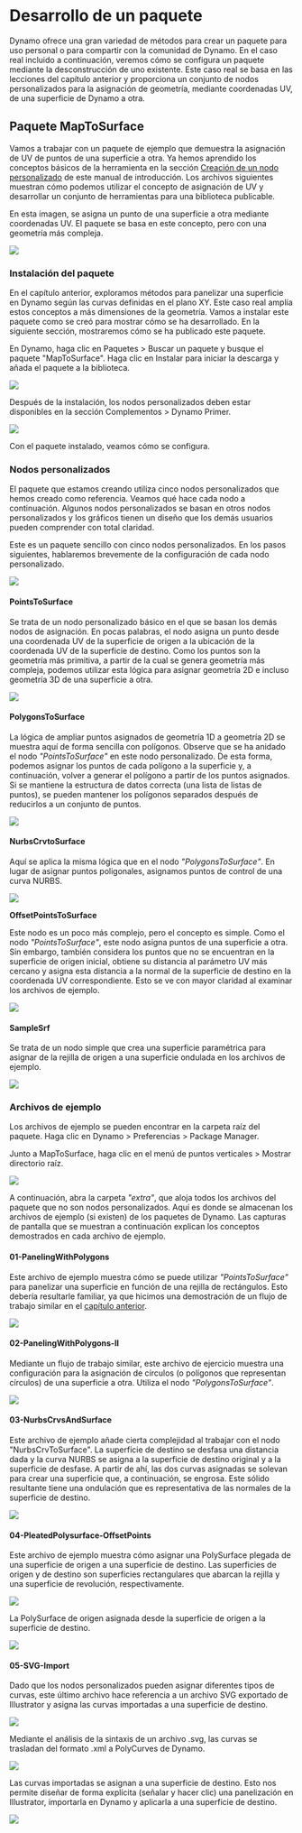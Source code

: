 # Desarrollo de un paquete

Dynamo ofrece una gran variedad de métodos para crear un paquete para uso personal o para compartir con la comunidad de Dynamo. En el caso real incluido a continuación, veremos cómo se configura un paquete mediante la desconstrucción de uno existente. Este caso real se basa en las lecciones del capítulo anterior y proporciona un conjunto de nodos personalizados para la asignación de geometría, mediante coordenadas UV, de una superficie de Dynamo a otra.

## Paquete MapToSurface

Vamos a trabajar con un paquete de ejemplo que demuestra la asignación de UV de puntos de una superficie a otra. Ya hemos aprendido los conceptos básicos de la herramienta en la sección [Creación de un nodo personalizado](../10\_custom-nodes/10-2\_creating.md) de este manual de introducción. Los archivos siguientes muestran cómo podemos utilizar el concepto de asignación de UV y desarrollar un conjunto de herramientas para una biblioteca publicable.

En esta imagen, se asigna un punto de una superficie a otra mediante coordenadas UV. El paquete se basa en este concepto, pero con una geometría más compleja.

![](../images/6-2/3/uvMap.jpg)

### Instalación del paquete

En el capítulo anterior, exploramos métodos para panelizar una superficie en Dynamo según las curvas definidas en el plano XY. Este caso real amplía estos conceptos a más dimensiones de la geometría. Vamos a instalar este paquete como se creó para mostrar cómo se ha desarrollado. En la siguiente sección, mostraremos cómo se ha publicado este paquete.

En Dynamo, haga clic en Paquetes > Buscar un paquete y busque el paquete "MapToSurface". Haga clic en Instalar para iniciar la descarga y añada el paquete a la biblioteca.

![](../images/6-2/3/developpackage-installpackage01.jpg)

Después de la instalación, los nodos personalizados deben estar disponibles en la sección Complementos > Dynamo Primer.

![](<../images/6-2/3/develop package - install package 02 (1) (1).jpg>)

Con el paquete instalado, veamos cómo se configura.

### Nodos personalizados

El paquete que estamos creando utiliza cinco nodos personalizados que hemos creado como referencia. Veamos qué hace cada nodo a continuación. Algunos nodos personalizados se basan en otros nodos personalizados y los gráficos tienen un diseño que los demás usuarios pueden comprender con total claridad.

Este es un paquete sencillo con cinco nodos personalizados. En los pasos siguientes, hablaremos brevemente de la configuración de cada nodo personalizado.

![](<../images/6-2/3/develop package - custom nodes 01 (1) (3).jpg>)

#### **PointsToSurface**

Se trata de un nodo personalizado básico en el que se basan los demás nodos de asignación. En pocas palabras, el nodo asigna un punto desde una coordenada UV de la superficie de origen a la ubicación de la coordenada UV de la superficie de destino. Como los puntos son la geometría más primitiva, a partir de la cual se genera geometría más compleja, podemos utilizar esta lógica para asignar geometría 2D e incluso geometría 3D de una superficie a otra.

![](../images/6-2/3/developpackage-pointToSurface.jpg)

#### **PolygonsToSurface**

La lógica de ampliar puntos asignados de geometría 1D a geometría 2D se muestra aquí de forma sencilla con polígonos. Observe que se ha anidado el nodo _"PointsToSurface"_ en este nodo personalizado. De esta forma, podemos asignar los puntos de cada polígono a la superficie y, a continuación, volver a generar el polígono a partir de los puntos asignados. Si se mantiene la estructura de datos correcta (una lista de listas de puntos), se pueden mantener los polígonos separados después de reducirlos a un conjunto de puntos.

![](../images/6-2/3/developpackage-polygonsToSurface.jpg)

#### **NurbsCrvtoSurface**

Aquí se aplica la misma lógica que en el nodo _"PolygonsToSurface"_. En lugar de asignar puntos poligonales, asignamos puntos de control de una curva NURBS.

![](../images/6-2/3/developpackage-nurbsCrvtoSurface.jpg)

**OffsetPointsToSurface**

Este nodo es un poco más complejo, pero el concepto es simple. Como el nodo _"PointsToSurface"_, este nodo asigna puntos de una superficie a otra. Sin embargo, también considera los puntos que no se encuentran en la superficie de origen inicial, obtiene su distancia al parámetro UV más cercano y asigna esta distancia a la normal de la superficie de destino en la coordenada UV correspondiente. Esto se ve con mayor claridad al examinar los archivos de ejemplo.

![](../images/6-2/3/developpackage-OffsetPointsToSurface.jpg)

#### **SampleSrf**

Se trata de un nodo simple que crea una superficie paramétrica para asignar de la rejilla de origen a una superficie ondulada en los archivos de ejemplo.

![](../images/6-2/3/developpackage-sampleSrf.jpg)

### Archivos de ejemplo

Los archivos de ejemplo se pueden encontrar en la carpeta raíz del paquete. Haga clic en Dynamo > Preferencias > Package Manager.

Junto a MapToSurface, haga clic en el menú de puntos verticales > Mostrar directorio raíz.

![](../images/6-2/3/developpackage-examplefiles01.jpg)

A continuación, abra la carpeta _"extra"_, que aloja todos los archivos del paquete que no son nodos personalizados. Aquí es donde se almacenan los archivos de ejemplo (si existen) de los paquetes de Dynamo. Las capturas de pantalla que se muestran a continuación explican los conceptos demostrados en cada archivo de ejemplo.

#### **01-PanelingWithPolygons**

Este archivo de ejemplo muestra cómo se puede utilizar _"PointsToSurface"_ para panelizar una superficie en función de una rejilla de rectángulos. Esto debería resultarle familiar, ya que hicimos una demostración de un flujo de trabajo similar en el [capítulo anterior](../10\_custom-nodes/10-2\_creating.md).

![](../images/6-2/3/developpackage-samplefile01.jpg)

#### **02-PanelingWithPolygons-II**

Mediante un flujo de trabajo similar, este archivo de ejercicio muestra una configuración para la asignación de círculos (o polígonos que representan círculos) de una superficie a otra. Utiliza el nodo _"PolygonsToSurface"_.

![](../images/6-2/3/developpackage-samplefile02.jpg)

#### **03-NurbsCrvsAndSurface**

Este archivo de ejemplo añade cierta complejidad al trabajar con el nodo "NurbsCrvToSurface". La superficie de destino se desfasa una distancia dada y la curva NURBS se asigna a la superficie de destino original y a la superficie de desfase. A partir de ahí, las dos curvas asignadas se solevan para crear una superficie que, a continuación, se engrosa. Este sólido resultante tiene una ondulación que es representativa de las normales de la superficie de destino.

![](../images/6-2/3/developpackage-samplefile03.jpg)

#### **04-PleatedPolysurface-OffsetPoints**

Este archivo de ejemplo muestra cómo asignar una PolySurface plegada de una superficie de origen a una superficie de destino. Las superficies de origen y de destino son superficies rectangulares que abarcan la rejilla y una superficie de revolución, respectivamente.

![](../images/6-2/3/developpackage-samplefile04a.jpg)

La PolySurface de origen asignada desde la superficie de origen a la superficie de destino.

![](../images/6-2/3/developpackage-samplefile04b.jpg)

#### **05-SVG-Import**

Dado que los nodos personalizados pueden asignar diferentes tipos de curvas, este último archivo hace referencia a un archivo SVG exportado de Illustrator y asigna las curvas importadas a una superficie de destino.

![](../images/6-2/3/developpackage-samplefile05a.jpg)

Mediante el análisis de la sintaxis de un archivo .svg, las curvas se trasladan del formato .xml a PolyCurves de Dynamo.

![](../images/6-2/3/developpackage-samplefile05b.jpg)

Las curvas importadas se asignan a una superficie de destino. Esto nos permite diseñar de forma explícita (señalar y hacer clic) una panelización en Illustrator, importarla en Dynamo y aplicarla a una superficie de destino.

![](../images/6-2/3/developpackage-samplefile05c.jpg)
